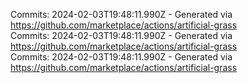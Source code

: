 Commits: 2024-02-03T19:48:11.990Z - Generated via https://github.com/marketplace/actions/artificial-grass
<br>
Commits: 2024-02-03T19:48:11.990Z - Generated via https://github.com/marketplace/actions/artificial-grass
<br>
Commits: 2024-02-03T19:48:11.990Z - Generated via https://github.com/marketplace/actions/artificial-grass
<br>
